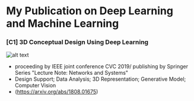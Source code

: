 # My Publication on Deep Learning and Machine Learning 

### [C1] 3D Conceptual Design Using Deep Learning
![alt text](https://github.com/vivienzou1/my-publication/blob/master/Screen%20Shot%202018-07-12%20at%2011.50.31%20PM.png)
* proceeding by IEEE joint conference CVC 2019/ publishing by Springer Series "Lecture Note: Networks and Systems"
* Design Support; Data Analysis; 3D Representation; Generative Model; Computer Vision  
* (https://arxiv.org/abs/1808.01675)
